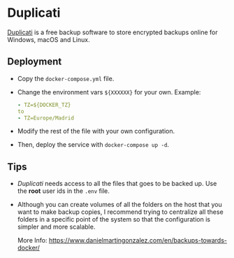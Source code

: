 # Duplicati

[Duplicati](https://www.duplicati.com/) is a free backup software to store encrypted backups online for Windows, macOS and Linux.

## Deployment

- Copy the `docker-compose.yml` file.

- Change the environment vars `${XXXXXX}` for your own. Example:

  ```yaml
  - TZ=${DOCKER_TZ}
  to
  - TZ=Europe/Madrid
  ```

- Modify the rest of the file with your own configuration.

- Then, deploy the service with `docker-compose up -d`.

## Tips

- _Duplicati_ needs access to all the files that goes to be backed up. Use the **root** user ids in the `.env` file.
- Although you can create volumes of all the folders on the host that you want to make backup copies, I recommend trying to centralize all these folders in a specific point of the system so that the configuration is simpler and more scalable.

  More Info: https://www.danielmartingonzalez.com/en/backups-towards-docker/
